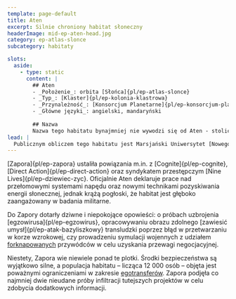 ```yaml
---
template: page-default
title: Aten
excerpt: Silnie chroniony habitat słoneczny
headerImage: mid-ep-aten-head.jpg
category: ep-atlas-slonce
subcategory: habitaty

slots:
  aside:
    - type: static
      content: |
        ## Aten
        - _Położenie_: orbita [Słońca]{pl/ep-atlas-slonce}
        - _Typ_: [Klaster]{pl/ep-kolonia-klastrowa}
        - _Przynależność_: [Konsorcjum Planetarne]{pl/ep-konsorcjum-planetarne}
        - _Główne języki_: angielski, mandaryński
        
        ## Nazwa 
        Nazwa tego habitatu bynajmniej nie wywodzi się od Aten - stolicy Grecji a od [Atena/Atona](https://pl.wikipedia.org/wiki/Aton) - egipskiego bóstwa słonecznego.
lead: |
  Publicznym obliczem tego habitatu jest Marsjański Uniwersytet [Nowego Szanghaju](#), lecz w rzeczywistości jego główne finansowanie pochodzi od mrocznej koalicji [hiperkorpów]{pl/ep-hiperkorporacja} i innych wpływowych interesariuszy.
---
```

[Zapora]{pl/ep-zapora} ustaliła powiązania m.in. z [Cognite]{pl/ep-cognite}, [Direct Action]{pl/ep-direct-action} oraz syndykatem przestępczym [Nine Lives]{pl/ep-dziewiec-zyc}. Oficjalnie Aten deklaruje prace nad przełomowymi systemami napędu oraz nowymi technikami pozyskiwania energii słonecznej, jednak krążą pogłoski, że habitat jest głęboko zaangażowany w badania militarne.

Do Zapory dotarły dziwne i niepokojące opowieści: o próbach uzbrojenia [egzowirusa]{pl/ep-egzowirus}, opracowywaniu obrazu zdolnego [zawiesić umysł]{pl/ep-atak-bazyliszkowy} transludzki poprzez błąd w przetwarzaniu w korze wzrokowej, czy prowadzeniu symulacji wojennych z udziałem [forknapowanych](# "porwanie kopii umysłu (forka), często w celu wymuszenia informacji, przeprowadzenia symulacji negocjacyjnych lub manipulacji behawioralnej") przywódców w celu uzyskania przewagi negocjacyjnej.

Niestety, Zapora wie niewiele ponad te plotki. Środki bezpieczeństwa są wyjątkowo silne, a populacja habitatu – licząca 12 000 osób – objęta jest poważnymi ograniczeniami w zakresie [egotransferów](#). Zapora podjęła co najmniej dwie nieudane próby infiltracji tutejszych projektów w celu zdobycia dodatkowych informacji.
